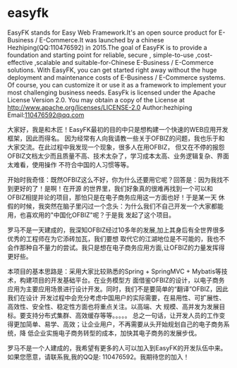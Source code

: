 # easyfk
  EasyFK stands for Easy Web Framework.It's an open source product for E-Business / E-Commerce.It
  was launched by a chinese Hezhiping(QQ:110476592) in 2015.The goal of EasyFK is to  provide a
  foundation and starting point for reliable, secure , simple-to-use ,cost-effective ,scalable
  and suitable-for-Chinese E-Business / E-Commerce solutions. With EasyFK, you can get started
  right away without the huge deployment and maintenance costs of E-Business / E-Commerce systems.
  Of course, you can customize it or use it as a framework to implement your most challenging business needs.
  EasyFk is licensed under the Apache License Version 2.0.  You may obtain a copy of the License at
  http://www.apache.org/licenses/LICENSE-2.0
  Author:hezhiping   Email:110476592@qq.com
  
  大家好，我是和木匠！EasyFK最初的目的中只是想构建一个快速的WEB应用开发框架，因此而得名。
  因为经常有人向我请教一些关于OFBIZ的问题，我也乐于和大家交流。在此过程中我发现一个现象，很多人在用OFBIZ，
  但又在不停的报怨OFBIZ文档太少而且质量不高、技术太杂了，学习成本太高、业务逻辑复杂、界面太难看，使用操作
  不符合中国的人习惯等等。
  
  开始时我奇怪：既然OFBIZ这么不好，你为什么还要用它呢？回答是：因为我找不到更好的了！是啊！在开源
  的世界里，我们好象真的很难再找到一个可以和OFBIZ相提并论的项目，那怕只是在电子商务应用这一方面也好！于是某一天
  休假的时候，我突然在脑子里闪过一个念头：为什么我们不自己开发一个大家都能用，也喜欢用的"中国化OFBIZ"呢？于是我
  发起了这个项目。
  
  罗马不是一天建成的，我深知OFBIZ经过10多年的发展,加上其身后有全世界很多优秀的工程师在为它添砖加瓦，我们要想
  取代它的江湖地位是不可能的，我也不会作那种自不量力的尝试。我只是想在电子商务应用方面,让OFBIZ的力量发挥得更好些。
  
  本项目的基本思路是：采用大家比较熟悉的Spring + SpringMVC + Mybatis等技术，构建项目的开发基础平台。在业务模型方
  面借鉴OFBIZ的设计，以电子商务应用为主要应用场景进行设计开发。同时，我们不是要简单的“翻译”OFBIZ，因此我们在设计
  开发过程中会充分考虑中国用户的实际需要，在易用性、可扩展性、高效性、安全性、稳定性方面也将重点关注。以高端、大
  规模、高并发为发展目标。要支持分布式集群、高效缓存等等。。。。。
  总之一句话，让开发人员的工作变得更加简单、易学、高效；让企业用户，不再需要从头开始规划自己的电子商务系统，降
  低企业实施电子商务转型的成本，加快其电子商务的发展步伐。
  
  罗马不是一个人建成的，我希望有更多的人可以加入到EasyFK的开发队伍中来。如果您愿意，请联系我,我的QQ是:
  110476592。我期待您的加入！
  
   